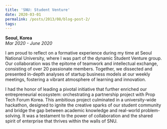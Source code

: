 ```yaml
---
title: 'SNU: Student Venture'
date: 2020-03-01
permalink: /posts/2013/08/blog-post-2/
tags:
---
```


<b>Seoul, Korea</b><br><i>Mar 2020 - June 2020</i>

 I am proud to reflect on a formative experience during my time at Seoul National University, where I was part of the dynamic Student Venture group. Our collaboration was the epitome of teamwork and intellectual exchange, consisting of over 20 passionate members. Together, we dissected and presented in-depth analyses of startup business models at our weekly meetings, fostering a vibrant atmosphere of learning and innovation.

I had the honor of leading a pivotal initiative that further enriched our entrepreneurial ecosystem: orchestrating a partnership project with Prop Tech Forum Korea. This ambitious project culminated in a university-wide hackathon, designed to ignite the creative sparks of our student community and bridge the gap between academic knowledge and real-world problem-solving. It was a testament to the power of collaboration and the shared spirit of enterprise that thrives within the walls of SNU.
